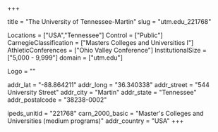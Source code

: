 
+++

title = "The University of Tennessee-Martin"
slug = "utm.edu_221768"

Locations = ["USA","Tennessee"]
Control = ["Public"]
CarnegieClassification = ["Masters Colleges and Universities I"]
AthleticConferences = ["Ohio Valley Conference"]
InstitutionalSize = ["5,000 - 9,999"]
domain = ["utm.edu"]

Logo = ""

addr_lat = "-88.864211"
addr_long = "36.340338"
addr_street = "544 University Street"
addr_city = "Martin"
addr_state = "Tennessee"
addr_postalcode = "38238-0002"

ipeds_unitid = "221768"
carn_2000_basic = "Master's Colleges and Universities (medium programs)"
addr_country = "USA"
+++
    
